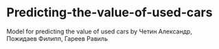 # Predicting-the-value-of-used-cars
Model for predicting the value of used cars
by Четин Александр, Пожидаев Филипп, Гареев Равиль
